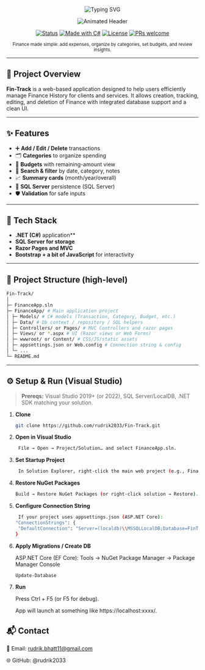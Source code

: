 <p align="center">
  <img src="https://readme-typing-svg.demolab.com?font=Fira+Code&size=30&duration=8000&pause=500&color=1DD5C0&vCenter=true&multiline=true&width=1000&lines=Fin-Track+%F0%9F%93%81;Built+with+.NET+Web+Forms+%7C+SQL+Server+%7C+ADO.NET" alt="Typing SVG" />
</p>
<p align="center">
  <img src="https://readme-typing-svg.herokuapp.com?duration=3000&pause=700&center=true&vCenter=true&width=720&lines=Fin%E2%80%91Track+%F0%9F%92%B0+%7C+Personal+finance+%26+expense+manager;Track+expenses%2C+budgets%2C+categories%2C+and+reports;Built+with+.NET+(C%23)+%2B+SQL+Server;Clean+UI+%2B+Simple+workflow" alt="Animated Header">
</p>

<p align="center">
  <a href="#"><img alt="Status" src="https://img.shields.io/badge/status-active-brightgreen?style=for-the-badge"></a>
  <a href="#"><img alt="Made with C#" src="https://img.shields.io/badge/C%23-.NET-blueviolet?style=for-the-badge&logo=dotnet"></a>
  <a href="#"><img alt="License" src="https://img.shields.io/badge/license-MIT-informational?style=for-the-badge"></a>
  <a href="#"><img alt="PRs welcome" src="https://img.shields.io/badge/PRs-welcome-orange?style=for-the-badge"></a>
</p>

<p align="center">
  <sub>Finance made simple: add expenses, organize by categories, set budgets, and review insights.</sub>
</p>

---

## 📄 Project Overview

**Fin-Track** is a web-based application designed to help users efficiently manage Finance History for clients and services. It allows creation, tracking, editing, and deletion of Finance with integrated database support and a clean UI.

---

## ✨ Features

- ➕ **Add / Edit / Delete** transactions  
- 🗂️ **Categories** to organize spending  
- 🎯 **Budgets** with remaining-amount view  
- 🔎 **Search & filter** by date, category, notes  
- 📈 **Summary cards** (month/year/overall)  
- 💾 **SQL Server** persistence (SQL Server)  
- 🛡️ **Validation** for safe inputs  

---

## 🧱 Tech Stack

- **.NET (C#)** application**
- **SQL Server for storage**
- **Razor Pages and MVC**
- **Bootstrap + a bit of JavaScript** for interactivity  

---

## 📁 Project Structure (high-level)

```bash
Fin-Track/
│
├─ FinanceApp.sln
├─ FinanceApp/ # Main application project
│ ├─ Models/ # C# models (Transaction, Category, Budget, etc.)
│ ├─ Data/ # Db context / repository / SQL helpers
│ ├─ Controllers/ or Pages/ # MVC Controllers and razor pages
│ ├─ Views/ or *.aspx # UI (Razor views or Web Forms)
│ ├─ wwwroot/ or Content/ # CSS/JS/static assets
│ ├─ appsettings.json or Web.config # Connection string & config
│ └─ ...
└─ README.md
```


---

## ⚙️ Setup & Run (Visual Studio)

> **Prereqs:** Visual Studio 2019+ (or 2022), SQL Server/LocalDB, .NET SDK matching your solution.

1. **Clone**
   ```bash
   git clone https://github.com/rudrik2033/Fin-Track.git
   
2. **Open in Visual Studio**
   ```bash
    File → Open → Project/Solution… and select FinanceApp.sln.
    ```
   
3. **Set Startup Project**
   ```bash
    In Solution Explorer, right-click the main web project (e.g., FinanceApp) → Set as Startup Project.
    ```
   
4. **Restore NuGet Packages**
   ```bash
   Build → Restore NuGet Packages (or right-click solution → Restore).
   ```

5. **Configure Connection String**
   ```bash
    If your project uses appsettings.json (ASP.NET Core):
   "ConnectionStrings": {
    "DefaultConnection": "Server=(localdb)\\MSSQLLocalDB;Database=FinTrackDb;Trusted_Connection=True;TrustServerCertificate=True"
   }
   ```

7. **Apply Migrations / Create DB**
   
    ASP.NET Core (EF Core):
    Tools → NuGet Package Manager → Package Manager Console
   ```bash
   Update-Database
   ```

7. **Run**

    Press Ctrl + F5 (or F5 for debug).
    
    App will launch at something like https://localhost:xxxx/.

## **📬 Contact**

📧 Email: rudrik.bhatt11@gmail.com

🌐 GitHub: @rudrik2033
  
